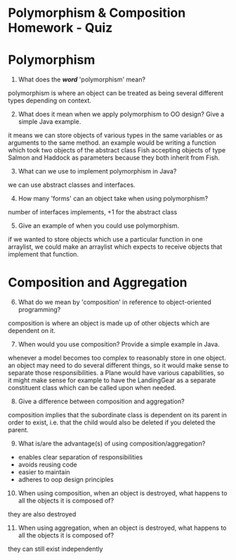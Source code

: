 # Polymorphism & Composition Homework - Quiz

# Polymorphism

1. What does the ___word___ 'polymorphism' mean?

polymorphism is where an object can be treated as being several different types depending on context.

2. What does it mean when we apply polymorphism to OO design? Give a simple Java example.

it means we can store objects of various types in the same variables or as arguments to the same method. an example
would be writing a function which took two objects of the abstract class Fish accepting objects of type Salmon
and Haddock as parameters because they both inherit from Fish.

3. What can we use to implement polymorphism in Java?

we can use abstract classes and interfaces.

4. How many 'forms' can an object take when using polymorphism?

number of interfaces implements, +1 for the abstract class

5. Give an example of when you could use polymorphism.

if we wanted to store objects which use a particular function in one arraylist, we could make an arraylist which 
expects to receive objects that implement that function.

# Composition and Aggregation

6. What do we mean by 'composition' in reference to object-oriented programming?

composition is where an object is made up of other objects which are dependent on it.

7. When would you use composition? Provide a simple example in Java.

whenever a model becomes too complex to reasonably store in one object. an object may need to do several different things,
so it would make sense to separate those responsibilities. a Plane would have various capabilities, so it might make 
sense for example to have the LandingGear as a separate constituent class which can be called upon when needed.

8. Give a difference between composition and aggregation?

composition implies that the subordinate class is dependent on its parent in order to exist, i.e. that the child
would also be deleted if you deleted the parent.

9. What is/are the advantage(s) of using composition/aggregation?

- enables clear separation of responsibilities
- avoids reusing code
- easier to maintain
- adheres to oop design principles

10. When using composition, when an object is destroyed, what happens to all the objects it is composed of?

they are also destroyed

11. When using aggregation, when an object is destroyed, what happens to all the objects it is composed of?

they can still exist independently